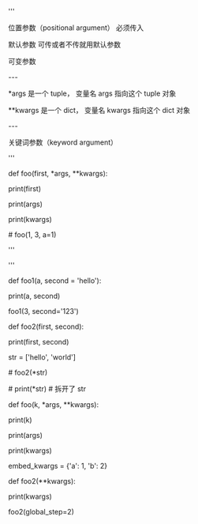 '''

位置参数（positional argument） 必须传入

默认参数 可传或者不传就用默认参数

可变参数 

\---

*args 是一个 tuple， 变量名 args 指向这个 tuple 对象

**kwargs 是一个 dict， 变量名 kwargs 指向这个 dict 对象

\---

关键词参数（keyword argument）



'''



def foo(first, *args, **kwargs):

  print(first)

  print(args)

  print(kwargs)



\# foo(1, 3, a=1)



'''



'''

def foo1(a, second = 'hello'):

  print(a, second)



foo1(3, second='123')



def foo2(first, second):

  print(first, second)



str = ['hello', 'world']



\# foo2(*str)



\# print(*str) # 拆开了 str





def foo(k, *args, **kwargs):

  print(k)

  print(args)

  print(kwargs)



embed_kwargs = {'a': 1, 'b': 2}



def foo2(**kwargs):

  print(kwargs)



foo2(global_step=2)